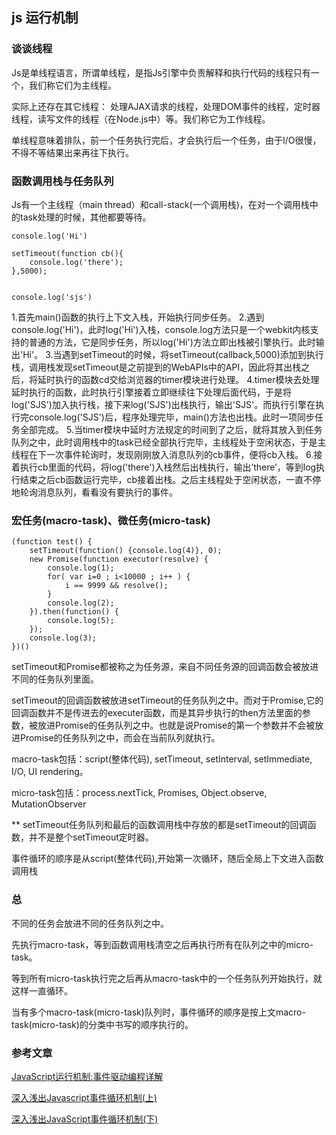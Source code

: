 

##  js 运行机制



### 谈谈线程

Js是单线程语言，所谓单线程，是指Js引擎中负责解释和执行代码的线程只有一个，我们称它们为主线程。

实际上还存在其它线程： 处理AJAX请求的线程，处理DOM事件的线程，定时器线程，读写文件的线程（在Node.js中）等。我们称它为工作线程。

单线程意味着排队，前一个任务执行完后，才会执行后一个任务，由于I/O很慢，不得不等结果出来再往下执行。

### 函数调用栈与任务队列

Js有一个主线程（main thread）和call-stack(一个调用栈)，在对一个调用栈中的task处理的时候，其他都要等待。

```
console.log('Hi')

setTimeout(function cb(){
	console.log('there');
},5000);


console.log('sjs')

```




1.首先main()函数的执行上下文入栈，开始执行同步任务。
2.遇到console.log('Hi')，此时log('Hi')入栈，console.log方法只是一个webkit内核支持的普通的方法，它是同步任务，所以log('Hi')方法立即出栈被引擎执行。此时输出'Hi'。
3.当遇到setTimeout的时候，将setTimeout(callback,5000)添加到执行栈，调用栈发现setTimeout是之前提到的WebAPIs中的API，因此将其出栈之后，将延时执行的函数cd交给浏览器的timer模块进行处理。
4.timer模块去处理延时执行的函数，此时执行引擎接着立即继续往下处理后面代码，于是将log('SJS')加入执行栈，接下来log('SJS')出栈执行，输出'SJS'。而执行引擎在执行完console.log('SJS')后，程序处理完毕，main()方法也出栈。此时一项同步任务全部完成。
5.当timer模块中延时方法规定的时间到了之后，就将其放入到任务队列之中，此时调用栈中的task已经全部执行完毕，主线程处于空闲状态，于是主线程在下一次事件轮询时，发现刚刚放入消息队列的cb事件，便将cb入栈。
6.接着执行cb里面的代码，将log('there')入栈然后出栈执行，输出’there’，等到log执行结束之后cb函数运行完毕，cb接着出栈。之后主线程处于空闲状态，一直不停地轮询消息队列，看看没有要执行的事件。



### 宏任务(macro-task)、微任务(micro-task)

```
(function test() {
    setTimeout(function() {console.log(4)}, 0);
    new Promise(function executor(resolve) {
        console.log(1);
        for( var i=0 ; i<10000 ; i++ ) {
            i == 9999 && resolve();
        }
        console.log(2);
    }).then(function() {
        console.log(5);
    });
    console.log(3);
})()
```
setTimeout和Promise都被称之为任务源，来自不同任务源的回调函数会被放进不同的任务队列里面。

setTimeout的回调函数被放进setTimeout的任务队列之中。而对于Promise,它的回调函数并不是传进去的executer函数，而是其异步执行的then方法里面的参数，被放进Promise的任务队列之中。也就是说Promise的第一个参数并不会被放进Promise的任务队列之中，而会在当前队列就执行。

macro-task包括：script(整体代码), setTimeout, setInterval, setImmediate, I/O, UI rendering。

micro-task包括：process.nextTick, Promises, Object.observe, MutationObserver



** setTimeout任务队列和最后的函数调用栈中存放的都是setTimeout的回调函数，并不是整个setTimeout定时器。

事件循环的顺序是从script(整体代码),开始第一次循环，随后全局上下文进入函数调用栈




### 总

不同的任务会放进不同的任务队列之中。

先执行macro-task，等到函数调用栈清空之后再执行所有在队列之中的micro-task。

等到所有micro-task执行完之后再从macro-task中的一个任务队列开始执行，就这样一直循环。

当有多个macro-task(micro-task)队列时，事件循环的顺序是按上文macro-task(micro-task)的分类中书写的顺序执行的。



### 参考文章

[JavaScript运行机制:事件驱动编程详解](https://zhuanlan.zhihu.com/p/30894022?utm_medium=social&utm_source=wechat_session)

[深入浅出Javascript事件循环机制(上)](https://zhuanlan.zhihu.com/p/26229293)

[深入浅出JavaScript事件循环机制(下)](https://zhuanlan.zhihu.com/p/26238030)







































































